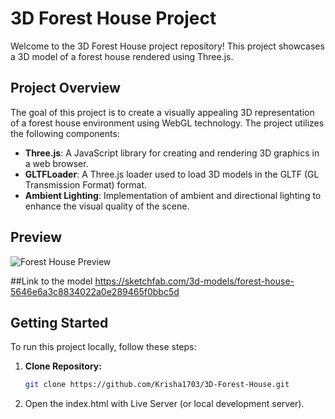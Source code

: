 # 3D Forest House Project

Welcome to the 3D Forest House project repository! This project showcases a 3D model of a forest house rendered using Three.js.

## Project Overview

The goal of this project is to create a visually appealing 3D representation of a forest house environment using WebGL technology. The project utilizes the following components:

- **Three.js**: A JavaScript library for creating and rendering 3D graphics in a web browser.
- **GLTFLoader**: A Three.js loader used to load 3D models in the GLTF (GL Transmission Format) format.
- **Ambient Lighting**: Implementation of ambient and directional lighting to enhance the visual quality of the scene.

## Preview

![Forest House Preview](path/to/preview/image.png)

##Link to the model
https://sketchfab.com/3d-models/forest-house-5646e6a3c8834022a0e289465f0bbc5d

## Getting Started

To run this project locally, follow these steps:

1. **Clone Repository:**

   ```bash
   git clone https://github.com/Krisha1703/3D-Forest-House.git
   
2. Open the index.html with Live Server (or local development server).
